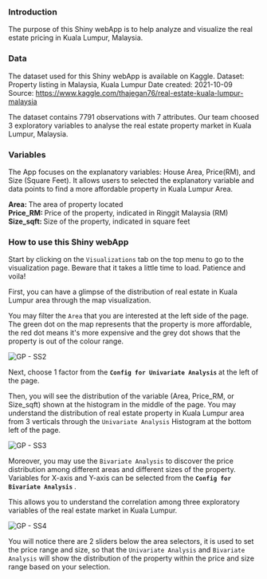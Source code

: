 ### Introduction

The purpose of this Shiny webApp is to help analyze and visualize the real estate pricing in Kuala Lumpur, Malaysia.

### Data

The dataset used for this Shiny webApp is available on Kaggle.
Dataset: Property listing in Malaysia, Kuala Lumpur
Date created: 2021-10-09
Source: https://www.kaggle.com/thajegan76/real-estate-kuala-lumpur-malaysia

The dataset contains 7791 observations with 7 attributes. Our team choosed 3 exploratory variables to analyse the real estate property market in Kuala Lumpur, Malaysia. 


### Variables

The App focuses on the explanatory variables: House Area, Price(RM), and Size (Square Feet). It allows users to selected the explanatory variable and data points to find a more affordable property in Kuala Lumpur Area. <br>

<b>Area: </b> The area of property located <br>
<b>Price_RM: </b> Price of the property, indicated in Ringgit Malaysia (RM) <br>
<b>Size_sqft: </b> Size of the property, indicated in square feet <br>


### How to use this Shiny webApp

Start by clicking on the `Visualizations` tab on the top menu to go to the visualization page. Beware that it takes a little time to load. Patience and voila!

First, you can have a glimpse of the distribution of real estate in Kuala Lumpur area through the map visualization. <br>

You may filter the `Area` that you are interested at the left side of the page. The green dot on the map represents that the property is more affordable, the red dot means it's more expensive and the grey dot shows that the property is out of the colour range. <br>

![GP - SS2](https://user-images.githubusercontent.com/85699010/150471062-6a518ca0-d8cf-48a3-933f-43ac795f3539.jpg)

Next, choose 1 factor from the <b> `Config for Univariate Analysis` </b>at the left of the page. <br>

Then, you will see the distribution of the variable (Area, Price_RM, or Size_sqft) shown at the histogram in the middle of the page. You may understand the distribution of real estate property in Kuala Lumpur area from 3 verticals through the `Univariate Analysis` Histogram at the bottom left of the page. <br>

![GP - SS3](https://user-images.githubusercontent.com/85699010/150471065-ac7a0c44-1fca-421b-a47e-a34a132a7039.jpg)

Moreover, you may use the `Bivariate Analysis` to discover the price distribution among different areas and different sizes of the property. Variables for X-axis and Y-axis can be selected from the <b> `Config for Bivariate Analysis` </b>. <br>

This allows you to understand the correlation among three exploratory variables of the real estate market in Kuala Lumpur. </br>

![GP - SS4](https://user-images.githubusercontent.com/85699010/150471066-248b349e-faa4-4569-bb32-c26069044697.jpg)

You will notice there are 2 sliders below the area selectors, it is used to set the price range and size, so that the `Univariate Analysis` and `Bivariate Analysis` will show the distribution of the property within the price and size range based on your selection. <br>